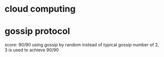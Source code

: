 # cloud computing
# gossip protocol

score: 90/90
using gossip by random
instead of typical gossip number of 2, 3 is used to achieve 90/90
